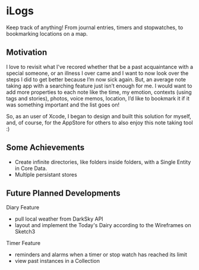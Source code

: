 # iLogs

Keep track of anything! From journal entries, timers and stopwatches, to bookmarking locations on a map.

## Motivation

I love to revisit what I've recored whether that be a past acquaintance with a special someone, or an illness I over came and I want to now look over the steps I did to get better because I’m now sick again. But, an average note taking app with a searching feature just isn’t enough for me. I would want to add more properties to each note like the time, my emotion, contexts (using tags and stories), photos, voice memos, location, I’d like to bookmark it if it was something important and the list goes on!

So, as an user of Xcode, I began to design and built this solution for myself, and, of course, for the AppStore for others to also enjoy this note taking tool :)

## Some Achievements

- Create infinite directories, like folders inside folders, with a Single Entity in Core Data.
- Multiple persistant stores

## Future Planned Developments

Diary Feature
- pull local weather from DarkSky API
- layout and implement the Today's Dairy according to the Wireframes on Sketch3

Timer Feature
- reminders and alarms when a timer or stop watch has reached its limit
- view past instances in a Collection

